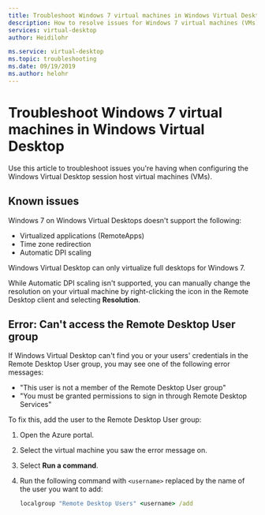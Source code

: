```yaml
---
title: Troubleshoot Windows 7 virtual machines in Windows Virtual Desktop - Azure
description: How to resolve issues for Windows 7 virtual machines (VMs) in a Windows Virtual Desktop environment.
services: virtual-desktop
author: Heidilohr

ms.service: virtual-desktop
ms.topic: troubleshooting
ms.date: 09/19/2019
ms.author: helohr
---
```

# Troubleshoot Windows 7 virtual machines in Windows Virtual Desktop

Use this article to troubleshoot issues you're having when configuring the Windows Virtual Desktop session host virtual machines (VMs).

## Known issues

Windows 7 on Windows Virtual Desktops doesn't support the following:

- Virtualized applications (RemoteApps)
- Time zone redirection
- Automatic DPI scaling

Windows Virtual Desktop can only virtualize full desktops for Windows 7.

While Automatic DPI scaling isn't supported, you can manually change the resolution on your virtual machine by right-clicking the icon in the Remote Desktop client and selecting **Resolution**.

## Error: Can't access the Remote Desktop User group

If Windows Virtual Desktop can't find you or your users' credentials in the Remote Desktop User group, you may see one of the following error messages:

- "This user is not a member of the Remote Desktop User group"
- "You must be granted permissions to sign in through Remote Desktop Services"

To fix this, add the user to the Remote Desktop User group:

1. Open the Azure portal.
2. Select the virtual machine you saw the error message on.
3. Select **Run a command**.
4. Run the following command with `<username>` replaced by the name of the user you want to add:
   
   ```cmd
   localgroup "Remote Desktop Users" <username> /add
   ```
